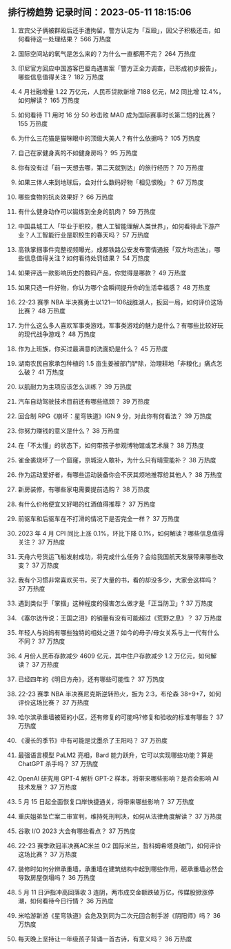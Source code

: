 
## 排行榜趋势 记录时间：2023-05-11 18:15:06
  
  1. 宜宾父子俩被群殴后还手遭拘留，警方认定为「互殴」，因父子积极还击，如何看待这一处理结果？ 566 万热度
    
  2. 国际空间站的氧气是怎么来的？为什么一直都用不完？ 264 万热度
    
  3. 印尼官方回应中国游客巴厘岛遇害案「警方正全力调查，已形成初步报告」，哪些信息值得关注？ 182 万热度
    
  4. 4 月社融增量 1.22 万亿元，人民币贷款新增 7188 亿元，M2 同比增 12.4%，如何解读？ 165 万热度
    
  5. 如何看待 T1 用时 16 分 50 秒击败 MAD 成为国际赛事时长第二短的比赛？ 155 万热度
    
  6. 为什么三花猫是猫咪眼中的顶级大美人？有什么依据吗？ 105 万热度
    
  7. 自己在家健身真的不如健身房吗？ 95 万热度
    
  8. 你有没有过「前一天想去哪，第二天就到达」的旅行经历？ 70 万热度
    
  9. 如果三体人来到地球后，会对什么数码好物「相见恨晚」？ 67 万热度
    
  10. 哪些食物的抗炎效果好？ 66 万热度
    
  11. 有什么健身动作可以锻炼到全身的肌肉？ 59 万热度
    
  12. 中国县城工人「毕业于职校，教人工智能理解人类世界」，如何看待此下游产业？人工智能行业是职校生的春天吗？ 57 万热度
    
  13. 高铁掌掴事件完整视频曝光，成都铁路公安发布警情通报「双方均违法」，哪些信息值得关注？如何看待处罚结果？ 54 万热度
    
  14. 如果评选一款影响历史的数码产品，你觉得是哪款？ 49 万热度
    
  15. 如果只选一件好物，你认为哪个会瞬间提升你的生活幸福感？ 48 万热度
    
  16. 22-23 赛季 NBA 半决赛勇士以121—106战胜湖人，扳回一局，如何评价这场比赛？ 48 万热度
    
  17. 为什么这么多人喜欢军事类游戏，军事类游戏的魅力是什么？有哪些比较好玩的现代战争游戏？ 48 万热度
    
  18. 作为上班族，你买过最满意的洗面奶是什么？ 45 万热度
    
  19. 湖南农民自家承包种植的 1.5 亩生姜被部门铲除，治理耕地「非粮化」痛点怎么破？ 41 万热度
    
  20. 以肌耐力为主项应该怎么训练？ 39 万热度
    
  21. 汽车自动驾驶技术目前还有哪些瓶颈？ 39 万热度
    
  22. 回合制 RPG《崩坏：星穹铁道》IGN 9 分，对此你有何看法？ 39 万热度
    
  23. 你努力赚钱的意义是什么？ 38 万热度
    
  24. 在「不太懂」的状态下，如何带孩子参观博物馆或艺术展？ 38 万热度
    
  25. 雀金裘烧坏了一个窟窿，京城没人敢补，为什么只有晴雯能补？ 38 万热度
    
  26. 作为运动爱好者，有哪些运动装备你会不厌其烦地推荐给其他人？ 38 万热度
    
  27. 新房装修，有哪些家电需要提前选购？ 38 万热度
    
  28. 有什么价格便宜又好喝的红酒值得推荐？ 37 万热度
    
  29. 前驱车和后驱车在不打滑的情况下是否完全一样？ 37 万热度
    
  30. 2023 年 4 月 CPI 同比上涨 0.1%，环比下降 0.1%，如何解读？哪些信息值得关注？ 37 万热度
    
  31. 天舟六号货运飞船发射成功，将完成什么任务？会给我国航天发展带来哪些改变？ 37 万热度
    
  32. 我有个习惯非常喜欢买书，买了大量的书，看的却没多少，大家会这样吗？ 37 万热度
    
  33. 遇到类似于「掌掴」这种程度的侵害怎么做才是「正当防卫」? 37 万热度
    
  34. 《塞尔达传说：王国之泪》的销量有没有可能超过《荒野之息》？ 37 万热度
    
  35. 年轻人与妈妈有哪些独特的相处之道？如今的母子/母女关系与上一代有什么不同？ 37 万热度
    
  36. 4 月份人民币存款减少 4609 亿元，其中住户存款减少 1.2 万亿元，如何解读？ 37 万热度
    
  37. 已经四年的《明日方舟》，还有哪些可能性？ 37 万热度
    
  38. 22-23 赛季 NBA 半决赛尼克斯逆转热火，扳为 2:3，布伦森 38+9+7，如何评价这场比赛？ 37 万热度
    
  39. 哈尔滨承重墙被砸的小区，还有修复的可能吗?修复和验收的标准有哪些？ 37 万热度
    
  40. 《漫长的季节》中有可能是沈墨杀了王阳吗？ 37 万热度
    
  41. 最强语言模型 PaLM2 亮相，Bard 能力跃升，它可以实现哪些功能？算是 ChatGPT 杀手吗？ 37 万热度
    
  42. OpenAI 研究用 GPT-4 解析 GPT-2 样本，将带来哪些影响？是否会影响 AI 技术发展？ 37 万热度
    
  43. 5 月 15 日起全面恢复口岸快捷通关，将带来哪些影响？ 37 万热度
    
  44. 重庆姐弟坠亡案二审宣判，维持死刑判决，如何从法律角度解读？ 37 万热度
    
  45. 谷歌 I/O 2023 大会有哪些看点？ 37 万热度
    
  46. 22-23 赛季欧冠半决赛AC米兰 0:2 国际米兰，哲科姆希塔良破门，如何评价这场比赛？ 37 万热度
    
  47. 装修时如何分辨承重墙，承重墙在建筑结构中起到哪些作用，砸承重墙必然会导致房屋倒塌吗？ 36 万热度
    
  48. 5 月 11 日沪指冲高回落收 3 连阴，两市成交金额跌破万亿，传媒股掀涨停潮，如何看待今日行情？ 36 万热度
    
  49. 米哈游新游《星穹铁道》会危及到同为二次元回合制手游《阴阳师》吗？ 36 万热度
    
  50. 每天晚上坚持让一年级孩子背诵一首古诗，有意义吗？ 36 万热度
    